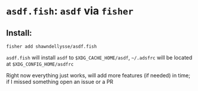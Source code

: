 # `asdf.fish`: `asdf` via `fisher`

## Install:

    fisher add shawndellysse/asdf.fish

`asdf.fish` will install `asdf` to `$XDG_CACHE_HOME/asdf`, `~/.adsfrc` will be
located at `$XDG_CONFIG_HOME/asdfrc`

Right now everything just works, will add more features (if needed) in time; if
I missed something open an issue or a PR
